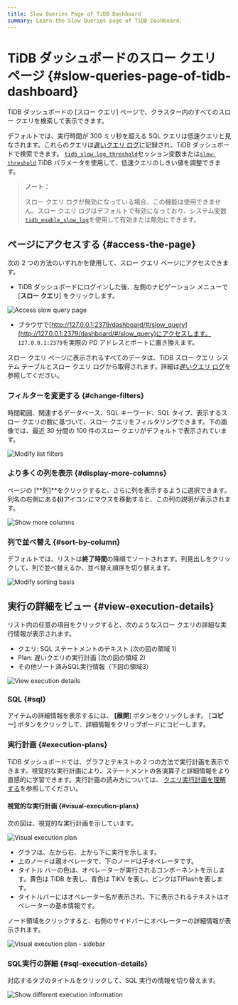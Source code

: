 ```yaml
---
title: Slow Queries Page of TiDB Dashboard
summary: Learn the Slow Queries page of TiDB Dashboard.
---
```


# TiDB ダッシュボードのスロー クエリ ページ {#slow-queries-page-of-tidb-dashboard}

TiDB ダッシュボードの [スロー クエリ] ページで、クラスター内のすべてのスロー クエリを検索して表示できます。

デフォルトでは、実行時間が 300 ミリ秒を超える SQL クエリは低速クエリと見なされます。これらのクエリは[遅いクエリ ログ](/identify-slow-queries.md)に記録され、TiDB ダッシュボードで検索できます。 [`tidb_slow_log_threshold`](/system-variables.md#tidb_slow_log_threshold)セッション変数または[`slow-threshold`](/tidb-configuration-file.md#slow-threshold) TiDB パラメータを使用して、低速クエリのしきい値を調整できます。

> **ノート：**
>
> スロー クエリ ログが無効になっている場合、この機能は使用できません。スロー クエリ ログはデフォルトで有効になっており、システム変数[`tidb_enable_slow_log`](/system-variables.md#tidb_enable_slow_log)を使用して有効または無効にできます。

## ページにアクセスする {#access-the-page}

次の 2 つの方法のいずれかを使用して、スロー クエリ ページにアクセスできます。

-   TiDB ダッシュボードにログインした後、左側のナビゲーション メニューで [**スロー クエリ**] をクリックします。

![Access slow query page](https://download.pingcap.com/images/docs/dashboard/dashboard-slow-queries-access-v620.png)

-   ブラウザで[http://127.0.0.1:2379/dashboard/#/slow_query](http://127.0.0.1:2379/dashboard/#/slow_query)にアクセスします。 `127.0.0.1:2379`を実際の PD アドレスとポートに置き換えます。

スロー クエリ ページに表示されるすべてのデータは、TiDB スロー クエリ システム テーブルとスロー クエリ ログから取得されます。詳細は[遅いクエリ ログ](/identify-slow-queries.md)を参照してください。

### フィルターを変更する {#change-filters}

時間範囲、関連するデータベース、SQL キーワード、SQL タイプ、表示するスロー クエリの数に基づいて、スロー クエリをフィルタリングできます。下の画像では、最近 30 分間の 100 件のスロー クエリがデフォルトで表示されています。

![Modify list filters](https://download.pingcap.com/images/docs/dashboard/dashboard-slow-queries-list1-v620.png)

### より多くの列を表示 {#display-more-columns}

ページの [**列]**をクリックすると、さらに列を表示するように選択できます。列名の右側にある<strong>(i)</strong>アイコンにマウスを移動すると、この列の説明が表示されます。

![Show more columns](https://download.pingcap.com/images/docs/dashboard/dashboard-slow-queries-list2-v620.png)

### 列で並べ替え {#sort-by-column}

デフォルトでは、リストは**終了時間**の降順でソートされます。列見出しをクリックして、列で並べ替えるか、並べ替え順序を切り替えます。

![Modify sorting basis](https://download.pingcap.com/images/docs/dashboard/dashboard-slow-queries-list3-v620.png)

## 実行の詳細をビュー {#view-execution-details}

リスト内の任意の項目をクリックすると、次のようなスロー クエリの詳細な実行情報が表示されます。

-   クエリ: SQL ステートメントのテキスト (次の図の領域 1)
-   Plan: 遅いクエリの実行計画 (次の図の領域 2)
-   その他ソート済みSQL実行情報（下図の領域3）

![View execution details](https://download.pingcap.com/images/docs/dashboard/dashboard-slow-queries-detail1-v620.png)

### SQL {#sql}

アイテムの詳細情報を表示するには、 **[展開**] ボタンをクリックします。 [<strong>コピー</strong>] ボタンをクリックして、詳細情報をクリップボードにコピーします。

### 実行計画 {#execution-plans}

TiDB ダッシュボードでは、グラフとテキストの 2 つの方法で実行計画を表示できます。視覚的な実行計画により、ステートメントの各演算子と詳細情報をより直感的に学習できます。実行計画の読み方については、 [クエリ実行計画を理解する](/explain-overview.md)を参照してください。

#### 視覚的な実行計画 {#visual-execution-plans}

次の図は、視覚的な実行計画を示しています。

![Visual execution plan](https://download.pingcap.com/images/docs/dashboard/dashboard-visual-plan-2.png)

-   グラフは、左から右、上から下に実行を示します。
-   上のノードは親オペレータで、下のノードは子オペレータです。
-   タイトル バーの色は、オペレーターが実行されるコンポーネントを示します。黄色は TiDB を表し、青色は TiKV を表し、ピンクはTiFlashを表します。
-   タイトルバーにはオペレーター名が表示され、下に表示されるテキストはオペレーターの基本情報です。

ノード領域をクリックすると、右側のサイドバーにオペレーターの詳細情報が表示されます。

![Visual execution plan - sidebar](https://download.pingcap.com/images/docs/dashboard/dashboard-visual-plan-popup.png)

### SQL実行の詳細 {#sql-execution-details}

対応するタブのタイトルをクリックして、SQL 実行の情報を切り替えます。

![Show different execution information](https://download.pingcap.com/images/docs/dashboard/dashboard-slow-queries-detail2-v620.png)
